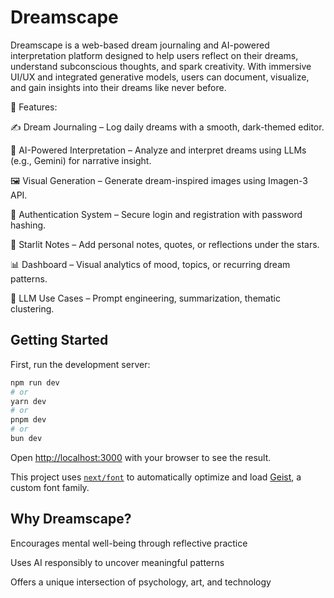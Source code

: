 # Dreamscape

Dreamscape is a web-based dream journaling and AI-powered interpretation platform designed to help users reflect on their dreams, understand subconscious thoughts, and spark creativity. With immersive UI/UX and integrated generative models, users can document, visualize, and gain insights into their dreams like never before.

🔮 Features:

✍️ Dream Journaling – Log daily dreams with a smooth, dark-themed editor.

🌠 AI-Powered Interpretation – Analyze and interpret dreams using LLMs (e.g., Gemini) for narrative insight.

🖼️ Visual Generation – Generate dream-inspired images using Imagen-3 API.

🔐 Authentication System – Secure login and registration with password hashing.

📅 Starlit Notes – Add personal notes, quotes, or reflections under the stars.

📊 Dashboard – Visual analytics of mood, topics, or recurring dream patterns.

🧠 LLM Use Cases – Prompt engineering, summarization, thematic clustering.

## Getting Started

First, run the development server:

```bash
npm run dev
# or
yarn dev
# or
pnpm dev
# or
bun dev
```

Open [http://localhost:3000](http://localhost:3000) with your browser to see the result.


This project uses [`next/font`](https://nextjs.org/docs/app/building-your-application/optimizing/fonts) to automatically optimize and load [Geist](https://vercel.com/font), a custom font family.

##  Why Dreamscape?

Encourages mental well-being through reflective practice

Uses AI responsibly to uncover meaningful patterns

Offers a unique intersection of psychology, art, and technology
